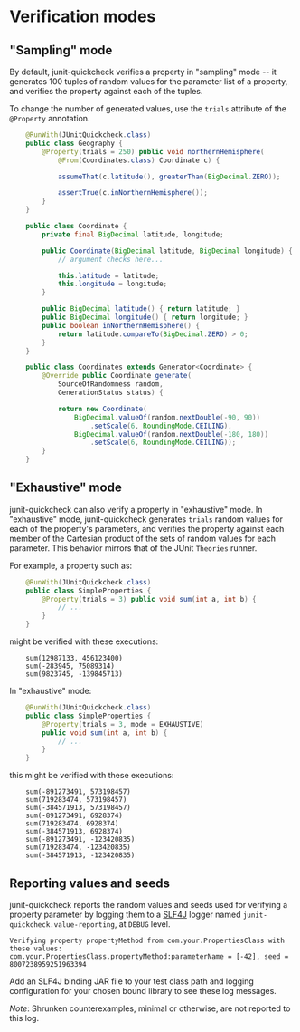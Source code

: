 # Verification modes

## "Sampling" mode

By default, junit-quickcheck verifies a property in "sampling" mode --
it generates 100 tuples of random values for the parameter list of a property,
and verifies the property against each of the tuples.

To change the number of generated values, use the `trials` attribute of the
`@Property` annotation.

```java
    @RunWith(JUnitQuickcheck.class)
    public class Geography {
        @Property(trials = 250) public void northernHemisphere(
            @From(Coordinates.class) Coordinate c) {

            assumeThat(c.latitude(), greaterThan(BigDecimal.ZERO));

            assertTrue(c.inNorthernHemisphere());
        }
    }

    public class Coordinate {
        private final BigDecimal latitude, longitude;

        public Coordinate(BigDecimal latitude, BigDecimal longitude) {
            // argument checks here...

            this.latitude = latitude;
            this.longitude = longitude;
        }

        public BigDecimal latitude() { return latitude; }
        public BigDecimal longitude() { return longitude; }
        public boolean inNorthernHemisphere() {
            return latitude.compareTo(BigDecimal.ZERO) > 0;
        }
    }

    public class Coordinates extends Generator<Coordinate> {
        @Override public Coordinate generate(
            SourceOfRandomness random,
            GenerationStatus status) {

            return new Coordinate(
                BigDecimal.valueOf(random.nextDouble(-90, 90))
                    .setScale(6, RoundingMode.CEILING),
                BigDecimal.valueOf(random.nextDouble(-180, 180))
                    .setScale(6, RoundingMode.CEILING));
        }
    }
```

## "Exhaustive" mode

junit-quickcheck can also verify a property in "exhaustive" mode.
In "exhaustive" mode, junit-quickcheck generates `trials` random values for
each of the property's parameters, and verifies the property against each
member of the Cartesian product of the sets of random values for each
parameter. This behavior mirrors that of the JUnit `Theories` runner.

For example, a property such as:

```java
    @RunWith(JUnitQuickcheck.class)
    public class SimpleProperties {
        @Property(trials = 3) public void sum(int a, int b) {
            // ...
        }
    }
```

might be verified with these executions:

```
    sum(12987133, 456123400)
    sum(-283945, 75089314)
    sum(9823745, -139845713)
```

In "exhaustive" mode:

```java
    @RunWith(JUnitQuickcheck.class)
    public class SimpleProperties {
        @Property(trials = 3, mode = EXHAUSTIVE)
        public void sum(int a, int b) {
            // ...
        }
    }
```

this might be verified with these executions:

```
    sum(-891273491, 573198457)
    sum(719283474, 573198457)
    sum(-384571913, 573198457)
    sum(-891273491, 6928374)
    sum(719283474, 6928374)
    sum(-384571913, 6928374)
    sum(-891273491, -123420835)
    sum(719283474, -123420835)
    sum(-384571913, -123420835)
```

## Reporting values and seeds

junit-quickcheck reports the random values and seeds used for verifying a
property parameter by logging them to a [SLF4J](http://www.slf4j.org/) logger
named `junit-quickcheck.value-reporting`, at `DEBUG` level.

    Verifying property propertyMethod from com.your.PropertiesClass with these values:
    com.your.PropertiesClass.propertyMethod:parameterName = [-42], seed = 8007238959251963394

Add an SLF4J binding JAR file to your test class path and logging configuration
for your chosen bound library to see these log messages.

*Note*: Shrunken counterexamples, minimal or otherwise, are not reported to
this log.
